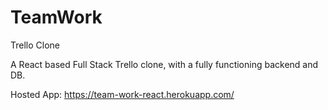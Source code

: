 # TeamWork
Trello Clone

A React based Full Stack Trello clone, with a fully functioning backend and DB.

Hosted App: https://team-work-react.herokuapp.com/
